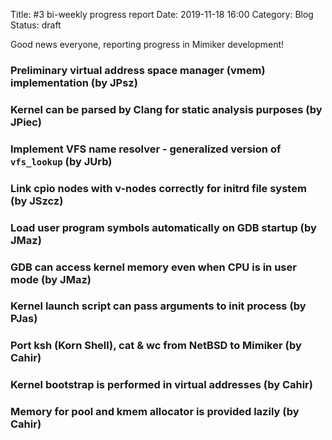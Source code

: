 Title: #3 bi-weekly progress report
Date: 2019-11-18 16:00
Category: Blog
Status: draft

Good news everyone, reporting progress in Mimiker development!

### Preliminary virtual address space manager (vmem) implementation (by JPsz)
### Kernel can be parsed by Clang for static analysis purposes (by JPiec)
### Implement VFS name resolver - generalized version of `vfs_lookup` (by JUrb)
### Link cpio nodes with v-nodes correctly for initrd file system (by JSzcz)
### Load user program symbols automatically on GDB startup (by JMaz)
### GDB can access kernel memory even when CPU is in user mode (by JMaz)
### Kernel launch script can pass arguments to init process (by PJas)
### Port ksh (Korn Shell), cat & wc from NetBSD to Mimiker (by Cahir)
### Kernel bootstrap is performed in virtual addresses (by Cahir)
### Memory for pool and kmem allocator is provided lazily (by Cahir)
